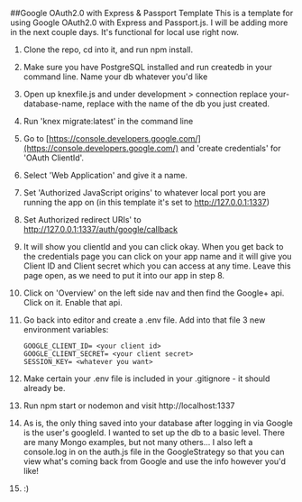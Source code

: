 ##Google OAuth2.0 with Express & Passport Template
This is a template for using Google OAuth2.0 with Express and Passport.js. I will be adding more in the next couple days. It's functional for local use right now.

1. Clone the repo, cd into it, and run npm install.

2. Make sure you have PostgreSQL installed and run createdb <database name> in your command line. Name your db whatever you'd like

3. Open up knexfile.js and under development > connection replace your-database-name, replace with the name of the db you just created.

4. Run 'knex migrate:latest' in the command line

5. Go to [https://console.developers.google.com/](https://console.developers.google.com/) and 'create credentials' for 'OAuth ClientId'.

6. Select 'Web Application' and give it a name.

7. Set 'Authorized JavaScript origins' to whatever local port you are running the app on (in this template it's set to http://127.0.0.1:1337)

8. Set Authorized redirect URIs' to http://127.0.0.1:1337/auth/google/callback

9. It will show you clientId and you can click okay. When you get back to the credentials page you can click on your app name and it will give you Client ID and Client secret which you can access at any time. Leave this page open, as we need to put it into our app in step 8.

10. Click on 'Overview' on the left side nav and then find the Google+ api. Click on it. Enable that api.

11. Go back into editor and create a .env file. Add into that file 3 new environment variables:

        GOOGLE_CLIENT_ID= <your client id>
        GOOGLE_CLIENT_SECRET= <your client secret>
        SESSION_KEY= <whatever you want>

12. Make certain your .env file is included in your .gitignore - it should already be.

13. Run npm start or nodemon and visit http://localhost:1337

14. As is, the only thing saved into your database after logging in via Google is the user's googleId. I wanted to set up the db to a basic level. There are many Mongo examples, but not many others... I also left a console.log in on the auth.js file in the GoogleStrategy so that you can view what's coming back from Google and use the info however you'd like!

15. :)
